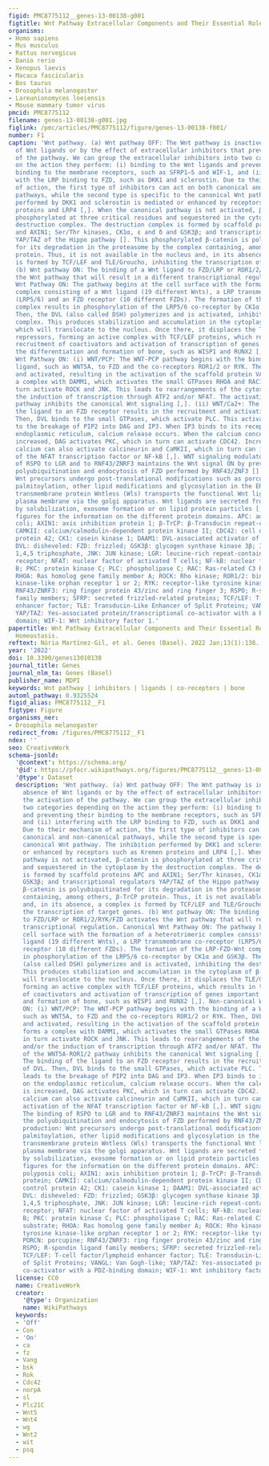```yaml
---
figid: PMC8775112__genes-13-00138-g001
figtitle: Wnt Pathway Extracellular Components and Their Essential Roles in Bone Homeostasis
organisms:
- Homo sapiens
- Mus musculus
- Rattus norvegicus
- Danio rerio
- Xenopus laevis
- Macaca fascicularis
- Bos taurus
- Drosophila melanogaster
- Lareunionomyces loeiensis
- Mouse mammary tumor virus
pmcid: PMC8775112
filename: genes-13-00138-g001.jpg
figlink: /pmc/articles/PMC8775112/figure/genes-13-00138-f001/
number: F1
caption: 'Wnt pathway. (a) Wnt pathway OFF: The Wnt pathway is inactive in the absence
  of Wnt ligands or by the effect of extracellular inhibitors that prevent the activation
  of the pathway. We can group the extracellular inhibitors into two categories depending
  on the action they perform: (i) binding to the Wnt ligands and preventing their
  binding to the membrane receptors, such as SFRP1–5 and WIF-1, and (ii) interfering
  with the LRP binding to FZD, such as DKK1 and sclerostin. Due to their mechanism
  of action, the first type of inhibitors can act on both canonical and non-canonical
  pathways, while the second type is specific to the canonical Wnt pathway. The inhibition
  performed by DKK1 and sclerostin is mediated or enhanced by receptors such as Kremen
  proteins and LRP4 [,]. When the canonical pathway is not activated, β-catenin is
  phosphorylated at three critical residues and sequestered in the cytoplasm by the
  destruction complex. The destruction complex is formed by scaffold proteins APC
  and AXIN1; Ser/Thr kinases, CK1α, ε and δ and GSK3β; and transcriptional regulators
  YAP/TAZ of the Hippo pathway []. This phosphorylated β-catenin is polyubiquitinated
  for its degradation in the proteasome by the complex containing, among others, β-TrCP
  protein. Thus, it is not available in the nucleus and, in its absence, a complex
  is formed by TCF/LEF and TLE/Groucho, inhibiting the transcription of target genes.
  (b) Wnt pathway ON: The binding of a Wnt ligand to FZD/LRP or ROR1/2/RYK/FZD activates
  the Wnt pathway that will result in a different transcriptional regulation. Canonical
  Wnt Pathway ON: The pathway begins at the cell surface with the formation of a heterotrimeric
  complex consisting of a Wnt ligand (19 different Wnts), a LRP transmembrane co-receptor
  (LRP5/6) and an FZD receptor (10 different FZDs). The formation of the LRP-FZD-Wnt
  complex results in phosphorylation of the LRP5/6 co-receptor by CK1α and GSK3β.
  Then, the DVL (also called DSH) polymerizes and is activated, inhibiting the destruction
  complex. This produces stabilization and accumulation in the cytoplasm of β-catenin,
  which will translocate to the nucleus. Once there, it displaces the TLE/Groucho
  repressors, forming an active complex with TCF/LEF proteins, which results in the
  recruitment of coactivators and activation of transcription of genes important for
  the differentiation and formation of bone, such as WISP1 and RUNX2 [,]. Non-canonical
  Wnt Pathway ON: (i) WNT/PCP: The WNT-PCP pathway begins with the binding of a Wnt
  ligand, such as WNT5A, to FZD and the co-receptors ROR1/2 or RYK. Then, DVL is recruited
  and activated, resulting in the activation of the scaffold protein VANGL. DVL forms
  a complex with DAMM1, which activates the small GTPases RHOA and RAC1, which in
  turn activate ROCK and JNK. This leads to rearrangements of the cytoskeleton and/or
  the induction of transcription through ATF2 and/or NFAT. The activation of the WNT5A-ROR1/2
  pathway inhibits the canonical Wnt signaling [,]. (ii) WNT/Ca2+: The binding of
  the ligand to an FZD receptor results in the recruitment and activation of DVL.
  Then, DVL binds to the small GTPases, which activate PLC. This activation leads
  to the breakage of PIP2 into DAG and IP3. When IP3 binds to its receptor on the
  endoplasmic reticulum, calcium release occurs. When the calcium concentration is
  increased, DAG activates PKC, which in turn can activate CDC42. Increased intracellular
  calcium can also activate calcineurin and CaMKII, which in turn can induce the activation
  of the NFAT transcription factor or NF-kB [,]. WNT signaling modulators: The binding
  of RSPO to LGR and to RNF43/ZNRF3 maintains the Wnt signal ON by preventing the
  polyubiquitination and endocytosis of FZD performed by RNF43/ZNF3 []. WNT production:
  Wnt precursors undergo post-translational modifications such as porcupine-mediated
  palmitoylation, other lipid modifications and glycosylation in the ER. Then, the
  transmembrane protein Wntless (Wls) transports the functional Wnt ligands to the
  plasma membrane via the golgi apparatus. Wnt ligands are secreted from the cell
  by solubilization, exosome formation or on lipid protein particles [,,]. See next
  figures for the information on the different protein domains. APC: adenomatous polyposis
  coli; AXIN1: axis inhibition protein 1; β-TrCP: β-Transducin repeat-containing protein;
  CAMKII: calcium/calmodulin-dependent protein kinase II; CDC42: cell division control
  protein 42; CK1: casein kinase 1; DAAM1: DVL-associated activator of morphogenesis;
  DVL: disheveled: FZD: frizzled; GSK3β: glycogen synthase kinase 3β; IP3, inositol
  1,4,5 triphosphate, JNK: JUN kinase; LGR: leucine-rich repeat-containing G-protein-coupled
  receptor; NFAT: nuclear factor of activated T cells; NF-kB: nuclear factor kappa
  B; PKC: protein kinase C; PLC: phospholipase C; RAC: Ras-related C3 botulinum substrate;
  RHOA: Ras homolog gene family member A; ROCK: Rho kinase; ROR1/2: bind tyrosine
  kinase-like orphan receptor 1 or 2; RYK: receptor-like tyrosine kinase; PORCN: porcupine;
  RNF43/ZNRF3: ring finger protein 43/zinc and ring finger 3; RSPO; R-spondin ligand
  family members; SFRP: secreted frizzled-related proteins; TCF/LEF: T-cell factor/lymphoid
  enhancer factor; TLE: Transducin-Like Enhancer of Split Proteins; VANGL: Van Gogh-like;
  YAP/TAZ: Yes-associated protein/transcriptional co-activator with a PDZ-binding
  domain; WIF-1: Wnt inhibitory factor 1.'
papertitle: Wnt Pathway Extracellular Components and Their Essential Roles in Bone
  Homeostasis.
reftext: Núria Martínez-Gil, et al. Genes (Basel). 2022 Jan;13(1):138.
year: '2022'
doi: 10.3390/genes13010138
journal_title: Genes
journal_nlm_ta: Genes (Basel)
publisher_name: MDPI
keywords: Wnt pathway | inhibitors | ligands | co-receptors | bone
automl_pathway: 0.9325524
figid_alias: PMC8775112__F1
figtype: Figure
organisms_ner:
- Drosophila melanogaster
redirect_from: /figures/PMC8775112__F1
ndex: ''
seo: CreativeWork
schema-jsonld:
  '@context': https://schema.org/
  '@id': https://pfocr.wikipathways.org/figures/PMC8775112__genes-13-00138-g001.html
  '@type': Dataset
  description: 'Wnt pathway. (a) Wnt pathway OFF: The Wnt pathway is inactive in the
    absence of Wnt ligands or by the effect of extracellular inhibitors that prevent
    the activation of the pathway. We can group the extracellular inhibitors into
    two categories depending on the action they perform: (i) binding to the Wnt ligands
    and preventing their binding to the membrane receptors, such as SFRP1–5 and WIF-1,
    and (ii) interfering with the LRP binding to FZD, such as DKK1 and sclerostin.
    Due to their mechanism of action, the first type of inhibitors can act on both
    canonical and non-canonical pathways, while the second type is specific to the
    canonical Wnt pathway. The inhibition performed by DKK1 and sclerostin is mediated
    or enhanced by receptors such as Kremen proteins and LRP4 [,]. When the canonical
    pathway is not activated, β-catenin is phosphorylated at three critical residues
    and sequestered in the cytoplasm by the destruction complex. The destruction complex
    is formed by scaffold proteins APC and AXIN1; Ser/Thr kinases, CK1α, ε and δ and
    GSK3β; and transcriptional regulators YAP/TAZ of the Hippo pathway []. This phosphorylated
    β-catenin is polyubiquitinated for its degradation in the proteasome by the complex
    containing, among others, β-TrCP protein. Thus, it is not available in the nucleus
    and, in its absence, a complex is formed by TCF/LEF and TLE/Groucho, inhibiting
    the transcription of target genes. (b) Wnt pathway ON: The binding of a Wnt ligand
    to FZD/LRP or ROR1/2/RYK/FZD activates the Wnt pathway that will result in a different
    transcriptional regulation. Canonical Wnt Pathway ON: The pathway begins at the
    cell surface with the formation of a heterotrimeric complex consisting of a Wnt
    ligand (19 different Wnts), a LRP transmembrane co-receptor (LRP5/6) and an FZD
    receptor (10 different FZDs). The formation of the LRP-FZD-Wnt complex results
    in phosphorylation of the LRP5/6 co-receptor by CK1α and GSK3β. Then, the DVL
    (also called DSH) polymerizes and is activated, inhibiting the destruction complex.
    This produces stabilization and accumulation in the cytoplasm of β-catenin, which
    will translocate to the nucleus. Once there, it displaces the TLE/Groucho repressors,
    forming an active complex with TCF/LEF proteins, which results in the recruitment
    of coactivators and activation of transcription of genes important for the differentiation
    and formation of bone, such as WISP1 and RUNX2 [,]. Non-canonical Wnt Pathway
    ON: (i) WNT/PCP: The WNT-PCP pathway begins with the binding of a Wnt ligand,
    such as WNT5A, to FZD and the co-receptors ROR1/2 or RYK. Then, DVL is recruited
    and activated, resulting in the activation of the scaffold protein VANGL. DVL
    forms a complex with DAMM1, which activates the small GTPases RHOA and RAC1, which
    in turn activate ROCK and JNK. This leads to rearrangements of the cytoskeleton
    and/or the induction of transcription through ATF2 and/or NFAT. The activation
    of the WNT5A-ROR1/2 pathway inhibits the canonical Wnt signaling [,]. (ii) WNT/Ca2+:
    The binding of the ligand to an FZD receptor results in the recruitment and activation
    of DVL. Then, DVL binds to the small GTPases, which activate PLC. This activation
    leads to the breakage of PIP2 into DAG and IP3. When IP3 binds to its receptor
    on the endoplasmic reticulum, calcium release occurs. When the calcium concentration
    is increased, DAG activates PKC, which in turn can activate CDC42. Increased intracellular
    calcium can also activate calcineurin and CaMKII, which in turn can induce the
    activation of the NFAT transcription factor or NF-kB [,]. WNT signaling modulators:
    The binding of RSPO to LGR and to RNF43/ZNRF3 maintains the Wnt signal ON by preventing
    the polyubiquitination and endocytosis of FZD performed by RNF43/ZNF3 []. WNT
    production: Wnt precursors undergo post-translational modifications such as porcupine-mediated
    palmitoylation, other lipid modifications and glycosylation in the ER. Then, the
    transmembrane protein Wntless (Wls) transports the functional Wnt ligands to the
    plasma membrane via the golgi apparatus. Wnt ligands are secreted from the cell
    by solubilization, exosome formation or on lipid protein particles [,,]. See next
    figures for the information on the different protein domains. APC: adenomatous
    polyposis coli; AXIN1: axis inhibition protein 1; β-TrCP: β-Transducin repeat-containing
    protein; CAMKII: calcium/calmodulin-dependent protein kinase II; CDC42: cell division
    control protein 42; CK1: casein kinase 1; DAAM1: DVL-associated activator of morphogenesis;
    DVL: disheveled: FZD: frizzled; GSK3β: glycogen synthase kinase 3β; IP3, inositol
    1,4,5 triphosphate, JNK: JUN kinase; LGR: leucine-rich repeat-containing G-protein-coupled
    receptor; NFAT: nuclear factor of activated T cells; NF-kB: nuclear factor kappa
    B; PKC: protein kinase C; PLC: phospholipase C; RAC: Ras-related C3 botulinum
    substrate; RHOA: Ras homolog gene family member A; ROCK: Rho kinase; ROR1/2: bind
    tyrosine kinase-like orphan receptor 1 or 2; RYK: receptor-like tyrosine kinase;
    PORCN: porcupine; RNF43/ZNRF3: ring finger protein 43/zinc and ring finger 3;
    RSPO; R-spondin ligand family members; SFRP: secreted frizzled-related proteins;
    TCF/LEF: T-cell factor/lymphoid enhancer factor; TLE: Transducin-Like Enhancer
    of Split Proteins; VANGL: Van Gogh-like; YAP/TAZ: Yes-associated protein/transcriptional
    co-activator with a PDZ-binding domain; WIF-1: Wnt inhibitory factor 1.'
  license: CC0
  name: CreativeWork
  creator:
    '@type': Organization
    name: WikiPathways
  keywords:
  - 'Off'
  - Con
  - 'On'
  - ca
  - fz
  - Vang
  - bsk
  - Rok
  - Cdc42
  - norpA
  - sl
  - Plc21C
  - Wnt5
  - Wnt4
  - wg
  - Wnt2
  - wit
  - psq
---
```

